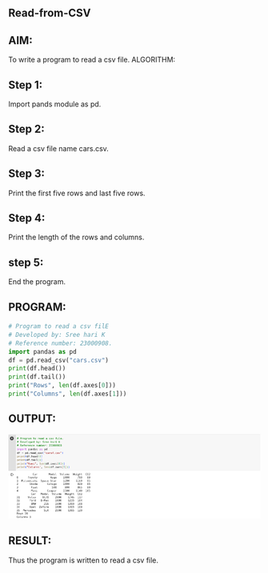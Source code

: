 ## Read-from-CSV
## AIM:
To write a program to read a csv file.
ALGORITHM:
## Step 1:
Import pands module as pd.
## Step 2:
Read a csv file name cars.csv.
## Step 3:
Print the first five rows and last five rows.
## Step 4:
Print the length of the rows and columns.
## step 5:
End the program.
## PROGRAM:
```python
# Program to read a csv filE
# Developed by: Sree hari K
# Reference number: 23000908.
import pandas as pd
df = pd.read_csv("cars.csv")
print(df.head())
print(df.tail())
print("Rows", len(df.axes[0]))
print("Columns", len(df.axes[1]))
```
## OUTPUT:
![output](4.png)

## RESULT:
Thus the program is written to read a csv file.